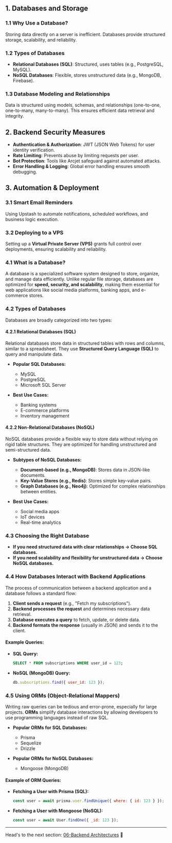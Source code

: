 ## 1. Databases and Storage

### 1.1 Why Use a Database?

Storing data directly on a server is inefficient. Databases provide structured storage, scalability, and reliability.

### 1.2 Types of Databases

- **Relational Databases (SQL)**: Structured, uses tables (e.g., PostgreSQL, MySQL).
- **NoSQL Databases**: Flexible, stores unstructured data (e.g., MongoDB, Firebase).

### 1.3 Database Modeling and Relationships

Data is structured using models, schemas, and relationships (one-to-one, one-to-many, many-to-many). This ensures efficient data retrieval and integrity.

## 2. Backend Security Measures

- **Authentication & Authorization**: JWT (JSON Web Tokens) for user identity verification.
- **Rate Limiting**: Prevents abuse by limiting requests per user.
- **Bot Protection**: Tools like Arcjet safeguard against automated attacks.
- **Error Handling & Logging**: Global error handling ensures smooth debugging.

## 3. Automation & Deployment

### 3.1 Smart Email Reminders

Using Upstash to automate notifications, scheduled workflows, and business logic execution.

### 3.2 Deploying to a VPS

Setting up a **Virtual Private Server (VPS)** grants full control over deployments, ensuring scalability and reliability.

### **4.1 What is a Database?**

A database is a specialized software system designed to store, organize, and manage data efficiently. Unlike regular file storage, databases are optimized for **speed, security, and scalability**, making them essential for web applications like social media platforms, banking apps, and e-commerce stores.

### **4.2 Types of Databases**

Databases are broadly categorized into two types:

#### **4.2.1 Relational Databases (SQL)**

Relational databases store data in structured tables with rows and columns, similar to a spreadsheet. They use **Structured Query Language (SQL)** to query and manipulate data.

- **Popular SQL Databases:**

  - MySQL
  - PostgreSQL
  - Microsoft SQL Server

- **Best Use Cases:**
  - Banking systems
  - E-commerce platforms
  - Inventory management

#### **4.2.2 Non-Relational Databases (NoSQL)**

NoSQL databases provide a flexible way to store data without relying on rigid table structures. They are optimized for handling unstructured and semi-structured data.

- **Subtypes of NoSQL Databases:**

  - **Document-based (e.g., MongoDB)**: Stores data in JSON-like documents.
  - **Key-Value Stores (e.g., Redis)**: Stores simple key-value pairs.
  - **Graph Databases (e.g., Neo4j)**: Optimized for complex relationships between entities.

- **Best Use Cases:**
  - Social media apps
  - IoT devices
  - Real-time analytics

### **4.3 Choosing the Right Database**

- **If you need structured data with clear relationships → Choose SQL databases.**
- **If you need scalability and flexibility for unstructured data → Choose NoSQL databases.**

### **4.4 How Databases Interact with Backend Applications**

The process of communication between a backend application and a database follows a standard flow:

1. **Client sends a request** (e.g., "Fetch my subscriptions").
2. **Backend processes the request** and determines necessary data retrieval.
3. **Database executes a query** to fetch, update, or delete data.
4. **Backend formats the response** (usually in JSON) and sends it to the client.

#### **Example Queries:**

- **SQL Query:**
  ```sql
  SELECT * FROM subscriptions WHERE user_id = 123;
  ```
- **NoSQL (MongoDB) Query:**
  ```javascript
  db.subscriptions.find({ user_id: 123 });
  ```

### **4.5 Using ORMs (Object-Relational Mappers)**

Writing raw queries can be tedious and error-prone, especially for large projects. **ORMs** simplify database interactions by allowing developers to use programming languages instead of raw SQL.

- **Popular ORMs for SQL Databases:**

  - Prisma
  - Sequelize
  - Drizzle

- **Popular ORMs for NoSQL Databases:**
  - Mongoose (MongoDB)

#### **Example of ORM Queries:**

- **Fetching a User with Prisma (SQL):**
  ```javascript
  const user = await prisma.user.findUnique({ where: { id: 123 } });
  ```
- **Fetching a User with Mongoose (NoSQL):**
  ```javascript
  const user = await User.findOne({ _id: 123 });
  ```

---

Head's to the next section: [06-Backend Architectures](./05-Databases.md) 🚀
